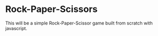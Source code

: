 # Rock-Paper-Scissors

This will be a simple Rock-Paper-Scissor game built from scratch with javascript.

